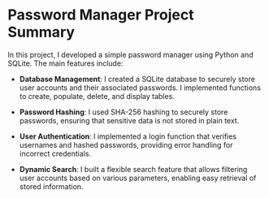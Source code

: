 # Password Manager Project Summary

In this project, I developed a simple password manager using Python and SQLite. The main features include:

- **Database Management**: I created a SQLite database to securely store user accounts and their associated passwords. I implemented functions to create, populate, delete, and display tables.

- **Password Hashing**: I used SHA-256 hashing to securely store passwords, ensuring that sensitive data is not stored in plain text.

- **User Authentication**: I implemented a login function that verifies usernames and hashed passwords, providing error handling for incorrect credentials.

- **Dynamic Search**: I built a flexible search feature that allows filtering user accounts based on various parameters, enabling easy retrieval of stored information.
